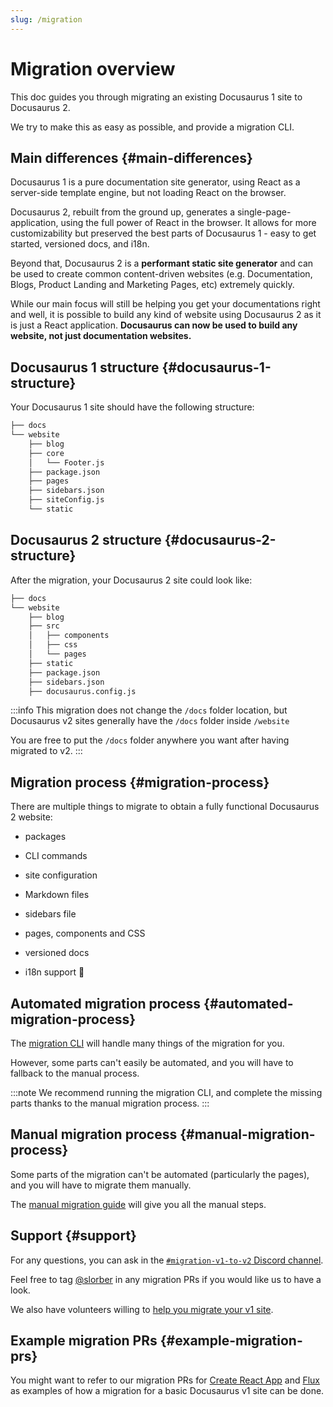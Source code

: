 ```yaml
---
slug: /migration
---
```


# Migration overview

This doc guides you through migrating an existing Docusaurus 1 site to Docusaurus 2.

We try to make this as easy as possible, and provide a migration CLI.

## Main differences {#main-differences}

Docusaurus 1 is a pure documentation site generator, using React as a server-side template engine, but not loading React on the browser.

Docusaurus 2, rebuilt from the ground up, generates a single-page-application, using the full power of React in the browser. It allows for more customizability but preserved the best parts of Docusaurus 1 - easy to get started, versioned docs, and i18n.

Beyond that, Docusaurus 2 is a **performant static site generator** and can be used to create common content-driven websites (e.g. Documentation, Blogs, Product Landing and Marketing Pages, etc) extremely quickly.

While our main focus will still be helping you get your documentations right and well, it is possible to build any kind of website using Docusaurus 2 as it is just a React application. **Docusaurus can now be used to build any website, not just documentation websites.**

## Docusaurus 1 structure {#docusaurus-1-structure}

Your Docusaurus 1 site should have the following structure:

```bash
├── docs
└── website
    ├── blog
    ├── core
    │   └── Footer.js
    ├── package.json
    ├── pages
    ├── sidebars.json
    ├── siteConfig.js
    └── static
```

## Docusaurus 2 structure {#docusaurus-2-structure}

After the migration, your Docusaurus 2 site could look like:

```sh
├── docs
└── website
    ├── blog
    ├── src
    │   ├── components
    │   ├── css
    │   └── pages
    ├── static
    ├── package.json
    ├── sidebars.json
    ├── docusaurus.config.js
```

:::info
This migration does not change the `/docs` folder location, but Docusaurus v2 sites generally have the `/docs` folder inside `/website`

You are free to put the `/docs` folder anywhere you want after having migrated to v2.
:::

## Migration process {#migration-process}

There are multiple things to migrate to obtain a fully functional Docusaurus 2 website:

- packages

- CLI commands

- site configuration

- Markdown files

- sidebars file

- pages, components and CSS

- versioned docs

- i18n support 🚧

## Automated migration process {#automated-migration-process}

The [migration CLI](./migration-automated.md) will handle many things of the migration for you.

However, some parts can't easily be automated, and you will have to fallback to the manual process.

:::note
We recommend running the migration CLI, and complete the missing parts thanks to the manual migration process.
:::

## Manual migration process {#manual-migration-process}

Some parts of the migration can't be automated (particularly the pages), and you will have to migrate them manually.

The [manual migration guide](./migration-manual.md) will give you all the manual steps.

## Support {#support}

For any questions, you can ask in the [`#migration-v1-to-v2` Discord channel](https://discord.gg/C3P6CxMMxY).

Feel free to tag [@slorber](https://github.com/slorber) in any migration PRs if you would like us to have a look.

We also have volunteers willing to [help you migrate your v1 site](https://github.com/facebook/docusaurus/issues/1834).

## Example migration PRs {#example-migration-prs}

You might want to refer to our migration PRs for [Create React App](https://github.com/facebook/create-react-app/pull/7785) and [Flux](https://github.com/facebook/flux/pull/471) as examples of how a migration for a basic Docusaurus v1 site can be done.
